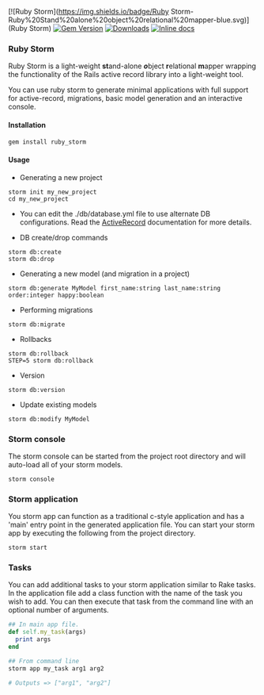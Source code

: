  [![Ruby Storm](https://img.shields.io/badge/Ruby Storm-Ruby%20Stand%20alone%20object%20relational%20mapper-blue.svg)](Ruby Storm)
[![Gem Version](https://badge.fury.io/rb/ruby_storm.svg)](http://badge.fury.io/rb/ruby_storm)
[![Downloads](https://img.shields.io/gem/dt/ruby_storm/stable.svg)](https://img.shields.io/gem/dt/ruby_storm)
[![Inline docs](http://inch-ci.org/github/wouterken/ruby_storm.svg?branch=master)](http://inch-ci.org/github/wouterken/ruby_storm)

### Ruby Storm

Ruby Storm is a light-weight  **st**and-alone ***o***bject **r**elational **m**apper wrapping the functionality of the Rails active record library into a light-weight tool.

You can use ruby storm to generate minimal applications with full support for active-record, migrations, basic model generation and an interactive console.

#### Installation

```ruby
gem install ruby_storm
```

#### Usage

* Generating a new project

````
storm init my_new_project
cd my_new_project
````

* You can edit the ./db/database.yml file to use alternate DB configurations. Read the [ActiveRecord](https://github.com/rails/rails/tree/master/activerecord) documentation for more details.

* DB create/drop commands


````
storm db:create
storm db:drop
````

* Generating a new model (and migration in a project)

````
storm db:generate MyModel first_name:string last_name:string order:integer happy:boolean
````
* Performing migrations

```
storm db:migrate
```

* Rollbacks

```
storm db:rollback
STEP=5 storm db:rollback
```
* Version

```
storm db:version
```

* Update existing models

```
storm db:modify MyModel
```

### Storm console
The storm console can be started from the project root directory and will auto-load all of your storm models.

```
storm console
```

### Storm application
You storm app can function as a traditional c-style application and has a 'main' entry point in the generated application file.
You can start your storm app by executing the following from the project directory.

```
storm start
```

### Tasks
You can add additional tasks to your storm application similar to Rake tasks.
In the application file add a class function with the name of the task you wish to add. You can then execute that task from the command line with an optional number of arguments.

```ruby
## In main app file.
def self.my_task(args)
  print args
end

## From command line
storm app my_task arg1 arg2

# Outputs => ["arg1", "arg2"]
```